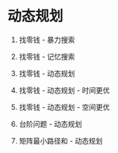 # 动态规划

1. 找零钱 - 暴力搜索

2. 找零钱 - 记忆搜索

3. 找零钱 - 动态规划

4. 找零钱 - 动态规划 - 时间更优

5. 找零钱 - 动态规划 - 空间更优

6. 台阶问题 - 动态规划

7. 矩阵最小路径和 - 动态规划




